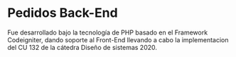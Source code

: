 # Pedidos Back-End
Fue desarrollado bajo la tecnología de PHP basado en el Framework Codeigniter, dando soporte al Front-End llevando a cabo la implementacion del CU 132 de la cátedra Diseño de sistemas 2020.

